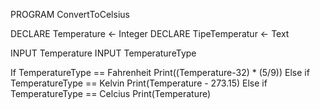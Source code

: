 PROGRAM ConvertToCelsius

DECLARE Temperature <- Integer
DECLARE TipeTemperatur <- Text

INPUT Temperature
INPUT TemperatureType

If TemperatureType == Fahrenheit
Print((Temperature-32) \* (5/9))
Else if TemperatureType == Kelvin
Print(Temperature - 273.15)
Else if TemperatureType == Celcius
Print(Temperature)
